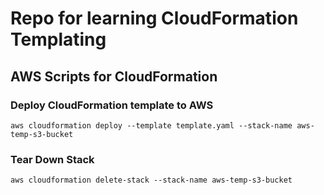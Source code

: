 
# Repo for learning CloudFormation Templating

## AWS Scripts for CloudFormation

### Deploy CloudFormation template to AWS

```
aws cloudformation deploy --template template.yaml --stack-name aws-temp-s3-bucket
```

### Tear Down Stack

```
aws cloudformation delete-stack --stack-name aws-temp-s3-bucket
```